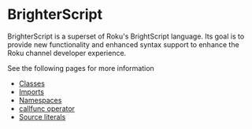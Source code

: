 # BrighterScript
BrighterScript is a superset of Roku's BrightScript language. Its goal is to provide new functionality and enhanced syntax support to enhance the Roku channel developer experience. 

See the following pages for more information

 - [Classes](classes.md)
 - [Imports](imports.md)
 - [Namespaces](namespaces.md)
 - [callfunc operator](callfunc-operator.md)
 - [Source literals](source-literals.md)
